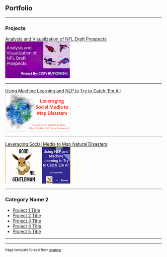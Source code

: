 ## Portfolio

---

### Projects

[Analysis and Visualization of NFL Draft Prospects](/sample_page)
<img src="images/project1_thumbnail.png?raw=true"/>

---
[Using Machine Learning and NLP to Try to Catch 'Em All](/pdf/sample_presentation.pdf)
<img src="images/project2_thumbnail.png?raw=true"/>

---
[Leveraging Social Media to Map Natural Disasters](http://example.com/)
<img src="images/project3_thumbnail.png?raw=true"/>

---

### Category Name 2

- [Project 1 Title](http://example.com/)
- [Project 2 Title](http://example.com/)
- [Project 3 Title](http://example.com/)
- [Project 4 Title](http://example.com/)
- [Project 5 Title](http://example.com/)

---




---
<p style="font-size:11px">Page template forked from <a href="https://github.com/evanca/quick-portfolio">evanca</a></p>
<!-- Remove above link if you don't want to attibute -->
